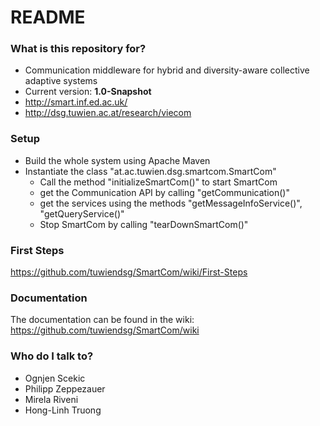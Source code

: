 # README #



### What is this repository for? ###

* Communication middleware for hybrid and diversity-aware collective adaptive systems
* Current version: **1.0-Snapshot**
* http://smart.inf.ed.ac.uk/
* http://dsg.tuwien.ac.at/research/viecom

### Setup ###

* Build the whole system using Apache Maven
* Instantiate the class "at.ac.tuwien.dsg.smartcom.SmartCom"
  * Call the method "initializeSmartCom()" to start SmartCom
  * get the Communication API by calling "getCommunication()"
  * get the services using the methods "getMessageInfoService()", "getQueryService()"
  * Stop SmartCom by calling "tearDownSmartCom()"

### First Steps ###
https://github.com/tuwiendsg/SmartCom/wiki/First-Steps

### Documentation ###

The documentation can be found in the wiki: https://github.com/tuwiendsg/SmartCom/wiki

### Who do I talk to? ###

* Ognjen Scekic
* Philipp Zeppezauer
* Mirela Riveni
* Hong-Linh Truong
